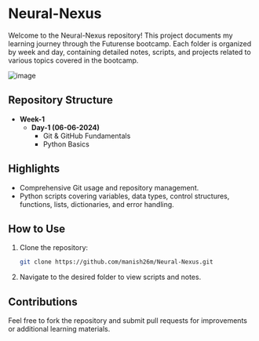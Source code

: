 # Neural-Nexus

Welcome to the Neural-Nexus repository! This project documents my learning journey through the Futurense bootcamp. Each folder is organized by week and day, containing detailed notes, scripts, and projects related to various topics covered in the bootcamp.

![image](https://github.com/manish26m/Neural-Nexus/assets/150244397/3d60563e-db28-472a-b836-fbfd018e0aa1)

## Repository Structure

- **Week-1**
  - **Day-1 (06-06-2024)**
    - Git & GitHub Fundamentals
    - Python Basics

## Highlights

- Comprehensive Git usage and repository management.
- Python scripts covering variables, data types, control structures, functions, lists, dictionaries, and error handling.

## How to Use

1. Clone the repository:
   ```bash
   git clone https://github.com/manish26m/Neural-Nexus.git
   ```
2. Navigate to the desired folder to view scripts and notes.

## Contributions

Feel free to fork the repository and submit pull requests for improvements or additional learning materials.




